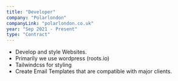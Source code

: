 ```yaml
---
title: "Developer"
company: "Polarlondon"
companyLink: "polarlondon.co.uk"
year: "Sep 2021 - Present"
type: "Contract"
---
```

- Develop and style Websites.
- Primarily we use wordpress (roots.io)
- Tailwindcss for styling
- Create Email Templates that are compatible with major clients.